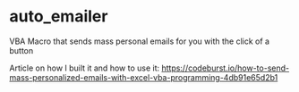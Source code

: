 # auto_emailer
VBA Macro that sends mass personal emails for you with the click of a button

Article on how I built it and how to use it: https://codeburst.io/how-to-send-mass-personalized-emails-with-excel-vba-programming-4db91e65d2b1
